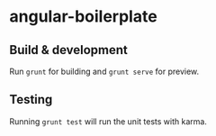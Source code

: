 # angular-boilerplate

## Build & development

Run `grunt` for building and `grunt serve` for preview.

## Testing

Running `grunt test` will run the unit tests with karma.
